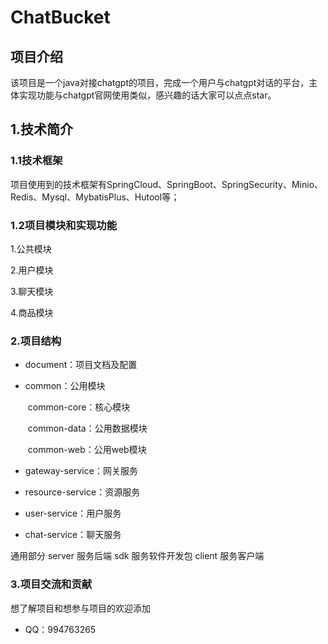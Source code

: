 # ChatBucket


## 项目介绍

​	    该项目是一个java对接chatgpt的项目，完成一个用户与chatgpt对话的平台，主体实现功能与chatgpt官网使用类似，感兴趣的话大家可以点点star。

## 1.技术简介

### 1.1技术框架

项目使用到的技术框架有SpringCloud、SpringBoot、SpringSecurity、Minio、Redis、Mysql、MybatisPlus、Hutool等；

### 1.2项目模块和实现功能

1.公共模块



2.用户模块



3.聊天模块



4.商品模块



### 2.项目结构

- document：项目文档及配置

- common：公用模块

  ​	common-core：核心模块

  ​	common-data：公用数据模块

  ​	common-web：公用web模块

- gateway-service：网关服务

- resource-service：资源服务

- user-service：用户服务

- chat-service：聊天服务

通用部分
server 服务后端
sdk 服务软件开发包
client 服务客户端



### 3.项目交流和贡献

想了解项目和想参与项目的欢迎添加

- QQ：994763265

  

  
